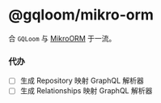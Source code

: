 # @gqloom/mikro-orm

合 `GQLoom` 与 [MikroORM](https://mikro-orm.io/) 于一流。

### 代办

- [ ] 生成 Repository 映射 GraphQL 解析器
- [ ] 生成 Relationships 映射 GraphQL 解析器

